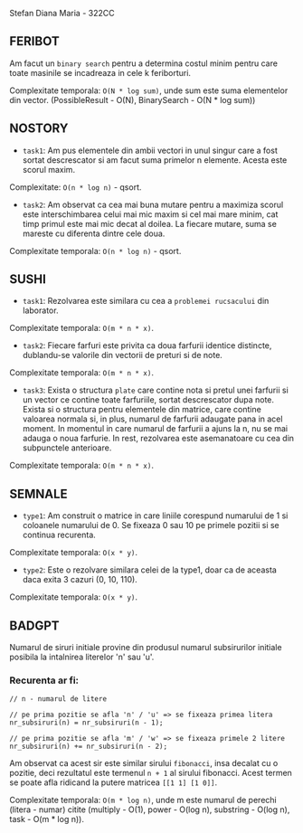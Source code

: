 Stefan Diana Maria - 322CC

## FERIBOT
Am facut un `binary search` pentru a determina costul minim pentru care toate masinile se incadreaza in cele k feriborturi. 

Complexitate temporala: `O(N * log sum)`, unde sum este suma elementelor din vector. (PossibleResult - O(N), BinarySearch - O(N * log sum))

## NOSTORY
- `task1`: 
Am pus elementele din ambii vectori in unul singur care a fost sortat descrescator si am facut suma primelor n elemente. Acesta este scorul maxim.

Complexitate: `O(n * log n)` - qsort.
- `task2`: 
Am observat ca cea mai buna mutare pentru a maximiza scorul este interschimbarea celui mai mic maxim si cel mai mare minim, cat timp primul este mai mic decat al doilea. La fiecare mutare, suma se mareste cu diferenta dintre cele doua.

Complexitate temporala: `O(n * log n)` - qsort.

## SUSHI
- `task1`:
Rezolvarea este similara cu cea a `problemei rucsacului` din laborator.

Complexitate temporala: `O(m * n * x)`.

- `task2`: 
Fiecare farfuri este privita ca doua farfurii identice distincte, dublandu-se valorile din vectorii de preturi si de note.

Complexitate temporala: `O(m * n * x)`.

- `task3`: 
Exista o structura `plate` care contine nota si pretul unei farfurii si un vector ce contine toate farfuriile, sortat descrescator dupa note.
Exista si o structura pentru elementele din matrice, care contine valoarea normala si, in plus, numarul de farfurii adaugate pana in acel moment. In momentul in care  numarul de farfurii a ajuns la n, nu se mai adauga o noua farfurie. In rest, rezolvarea este asemanatoare cu cea din subpunctele anterioare.

Complexitate temporala: `O(m * n * x)`.

## SEMNALE
- `type1`:
Am construit o matrice in care liniile corespund numarului de 1 si coloanele numarului de 0. Se fixeaza 0 sau 10 pe primele pozitii si se continua recurenta.

Complexitate temporala: `O(x * y)`.

- `type2`:
Este o rezolvare similara celei de la type1, doar ca de aceasta daca exita 3 cazuri (0, 10, 110).

Complexitate temporala: `O(x * y)`.

## BADGPT
Numarul de siruri initiale provine din produsul numarul subsirurilor initiale posibila la intalnirea literelor 'n' sau 'u'.

### Recurenta ar fi: 
    // n - numarul de litere

    // pe prima pozitie se afla 'n' / 'u' => se fixeaza primea litera
    nr_subsiruri(n) = nr_subsiruri(n - 1);

    // pe prima pozitie se afla 'm' / 'w' => se fixeaza primele 2 litere
    nr_subsiruri(n) += nr_subsiruri(n - 2);

Am observat ca acest sir este similar sirului `fibonacci`, insa decalat cu o pozitie, deci rezultatul este termenul `n + 1` al sirului fibonacci.
Acest termen se poate afla ridicand la putere matricea `[[1 1] [1 0]]`.

Complexitate temporala: `O(m * log n)`, unde m este numarul de perechi (litera - numar) citite (multiply - O(1), power - O(log n), substring - O(log n), task - O(m * log n)).
